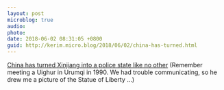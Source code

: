 ```yaml
---
layout: post
microblog: true
audio: 
photo: 
date: 2018-06-02 08:31:05 +0800
guid: http://kerim.micro.blog/2018/06/02/china-has-turned.html
---
```

[China has turned Xinjiang into a police state like no other](https://www.economist.com/briefing/2018/05/31/china-has-turned-xinjiang-into-a-police-state-like-no-other) (Remember meeting a Uighur in Urumqi in 1990. We had trouble communicating, so he drew me a picture of the Statue of Liberty …)
